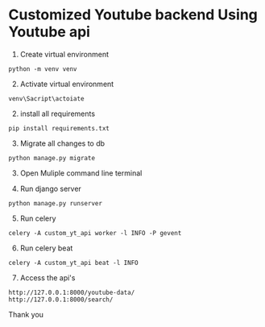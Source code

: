 # Customized Youtube backend Using Youtube api

1. Create virtual environment
```
python -m venv venv
```

2. Activate virtual environment
```
venv\Sacript\actoiate
```
2. install all requirements
```
pip install requirements.txt
```

3. Migrate all changes to db
```
python manage.py migrate
```

3. Open Muliple command line terminal

4. Run django server
```
python manage.py runserver
```

5. Run celery
```
celery -A custom_yt_api worker -l INFO -P gevent
```

6. Run celery beat
```
celery -A custom_yt_api beat -l INFO
```

7. Access the api's
```
http://127.0.0.1:8000/youtube-data/
http://127.0.0.1:8000/search/
```

Thank you
